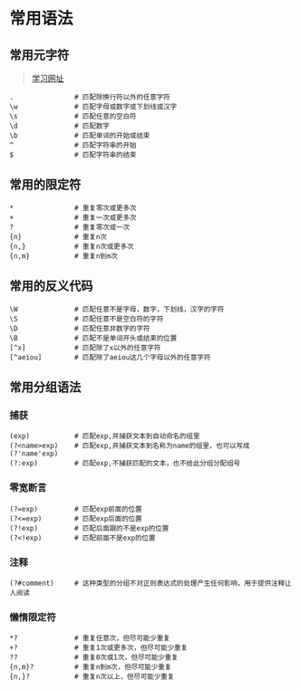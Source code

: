 # 常用语法

## 常用元字符

>[学习网址](https://deerchao.net/tutorials/regex/regex.htm "https://deerchao.net/tutorials/regex/regex.htm")

```shell
.	            # 匹配除换行符以外的任意字符
\w	            # 匹配字母或数字或下划线或汉字
\s	            # 匹配任意的空白符
\d	            # 匹配数字
\b	            # 匹配单词的开始或结束
^	            # 匹配字符串的开始
$	            # 匹配字符串的结束
```

## 常用的限定符

```shell
*               # 重复零次或更多次
+	            # 重复一次或更多次
?	            # 重复零次或一次
{n}	            # 重复n次
{n,}	        # 重复n次或更多次
{n,m}	        # 重复n到m次
```

## 常用的反义代码

```shell
\W      	    # 匹配任意不是字母，数字，下划线，汉字的字符
\S	            # 匹配任意不是空白符的字符
\D	            # 匹配任意非数字的字符
\B	            # 匹配不是单词开头或结束的位置
[^x]	        # 匹配除了x以外的任意字符
[^aeiou]	    # 匹配除了aeiou这几个字母以外的任意字符
```

## 常用分组语法

### 捕获

```shell
(exp)	        # 匹配exp,并捕获文本到自动命名的组里
(?<name>exp)	# 匹配exp,并捕获文本到名称为name的组里，也可以写成(?'name'exp)
(?:exp)	        # 匹配exp,不捕获匹配的文本，也不给此分组分配组号
```

### 零宽断言	
```shell
(?=exp)	        # 匹配exp前面的位置
(?<=exp)	    # 匹配exp后面的位置
(?!exp)	        # 匹配后面跟的不是exp的位置
(?<!exp)	    # 匹配前面不是exp的位置
```

### 注释	
```
(?#comment)	    # 这种类型的分组不对正则表达式的处理产生任何影响，用于提供注释让人阅读
```

### 懒惰限定符
```shell
*?	            # 重复任意次，但尽可能少重复
+?	            # 重复1次或更多次，但尽可能少重复
??	            # 重复0次或1次，但尽可能少重复
{n,m}?	        # 重复n到m次，但尽可能少重复
{n,}?	        # 重复n次以上，但尽可能少重复
```

